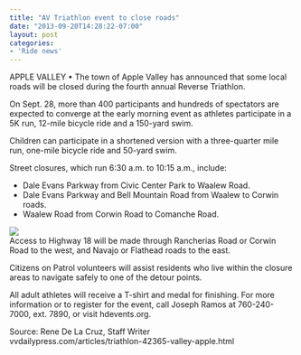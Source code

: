 ```yaml
---
title: "AV Triathlon event to close roads"
date: "2013-09-20T14:28:22-07:00"
layout: post
categories:
- 'Ride news'
---
```


APPLE VALLEY • The town of Apple Valley has announced that some local roads will be closed during the fourth annual Reverse Triathlon.  
  
On Sept. 28, more than 400 participants and hundreds of spectators are expected to converge at the early morning event as athletes participate in a 5K run, 12-mile bicycle ride and a 150-yard swim.

Children can participate in a shortened version with a three-quarter mile run, one-mile bicycle ride and 50-yard swim.

Street closures, which run 6:30 a.m. to 10:15 a.m., include:

- Dale Evans Parkway from Civic Center Park to Waalew Road.
- Dale Evans Parkway and Bell Mountain Road from Waalew to Corwin roads.
- Waalew Road from Corwin Road to Comanche Road.

![](https://www.hdcycling.org/assets/img/2013/09/28-triathlon.jpg)  
Access to Highway 18 will be made through Rancherias Road or Corwin Road to the west, and Navajo or Flathead roads to the east.

Citizens on Patrol volunteers will assist residents who live within the closure areas to navigate safely to one of the detour points.

All adult athletes will receive a T-shirt and medal for finishing. For more information or to register for the event, call Joseph Ramos at 760-240-7000, ext. 7890, or visit hdevents.org.

Source: Rene De La Cruz, Staff Writer  
vvdailypress.com/articles/triathlon-42365-valley-apple.html